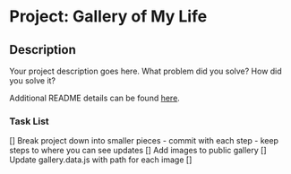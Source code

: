 # Project: Gallery of My Life



## Description

Your project description goes here. What problem did you solve? How did you solve it?

Additional README details can be found [here](https://github.com/PrimeAcademy/readme-template/blob/master/README.md).

### Task List

[] Break project down into smaller pieces
    - commit with each step
    - keep steps to where you can see updates
[] Add images to public gallery
    [] Update gallery.data.js with path for each image
[] 

